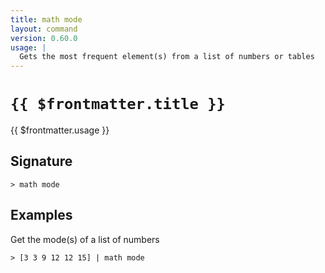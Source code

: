 ```yaml
---
title: math mode
layout: command
version: 0.60.0
usage: |
  Gets the most frequent element(s) from a list of numbers or tables
---
```


# `{{ $frontmatter.title }}`

<div style='white-space: pre-wrap;'>{{ $frontmatter.usage }}</div>

## Signature

```> math mode ```

## Examples

Get the mode(s) of a list of numbers
```shell
> [3 3 9 12 12 15] | math mode
```

